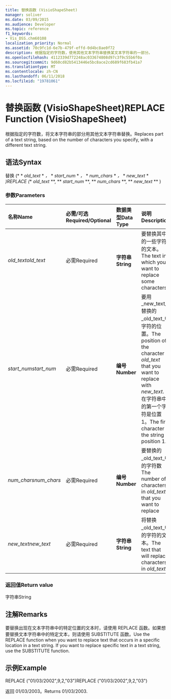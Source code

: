 ```yaml
---
title: 替换函数 (VisioShapeSheet)
manager: soliver
ms.date: 03/09/2015
ms.audience: Developer
ms.topic: reference
f1_keywords:
- Vis_DSS.chm60108
localization_priority: Normal
ms.assetid: 70c9fc1d-6e7b-479f-effd-0d4bc8ae0f72
description: 根据指定的字符数，使用其他文本字符串替换某文本字符串的一部分。
ms.openlocfilehash: 4112339d772248ac033674808d97c3f9c55b6f0a
ms.sourcegitcommit: 9d60cd82b5413446e5bc8ace2cd689f683fb41a7
ms.translationtype: MT
ms.contentlocale: zh-CN
ms.lasthandoff: 06/11/2018
ms.locfileid: "19781061"
---
```

# <a name="replace-function-visioshapesheet"></a><span data-ttu-id="897c4-103">替换函数 (VisioShapeSheet)</span><span class="sxs-lookup"><span data-stu-id="897c4-103">REPLACE Function (VisioShapeSheet)</span></span>

<span data-ttu-id="897c4-104">根据指定的字符数，将文本字符串的部分用其他文本字符串替换。</span><span class="sxs-lookup"><span data-stu-id="897c4-104">Replaces part of a text string, based on the number of characters you specify, with a different text string.</span></span>
  
## <a name="syntax"></a><span data-ttu-id="897c4-105">语法</span><span class="sxs-lookup"><span data-stu-id="897c4-105">Syntax</span></span>

<span data-ttu-id="897c4-106">替换 (* * *old_text* * *，* * *start_num* * *，* * *num_chars* * *，* * *new_text* * *)</span><span class="sxs-lookup"><span data-stu-id="897c4-106">REPLACE (** *old_text* **, ** *start_num* **, ** *num_chars* **, ** *new_text* ** )</span></span> 
  
### <a name="parameters"></a><span data-ttu-id="897c4-107">参数</span><span class="sxs-lookup"><span data-stu-id="897c4-107">Parameters</span></span>

|<span data-ttu-id="897c4-108">**名称**</span><span class="sxs-lookup"><span data-stu-id="897c4-108">**Name**</span></span>|<span data-ttu-id="897c4-109">**必需/可选**</span><span class="sxs-lookup"><span data-stu-id="897c4-109">**Required/Optional**</span></span>|<span data-ttu-id="897c4-110">**数据类型**</span><span class="sxs-lookup"><span data-stu-id="897c4-110">**Data Type**</span></span>|<span data-ttu-id="897c4-111">**说明**</span><span class="sxs-lookup"><span data-stu-id="897c4-111">**Description**</span></span>|
|:-----|:-----|:-----|:-----|
| <span data-ttu-id="897c4-112">_old_text_</span><span class="sxs-lookup"><span data-stu-id="897c4-112">_old_text_</span></span> <br/> |<span data-ttu-id="897c4-113">必需</span><span class="sxs-lookup"><span data-stu-id="897c4-113">Required</span></span>  <br/> |<span data-ttu-id="897c4-114">**字符串**</span><span class="sxs-lookup"><span data-stu-id="897c4-114">**String**</span></span> <br/> |<span data-ttu-id="897c4-115">要替换其中的一些字符的文本。</span><span class="sxs-lookup"><span data-stu-id="897c4-115">The text in which you want to replace some characters.</span></span>  <br/> |
| <span data-ttu-id="897c4-116">_start_num_</span><span class="sxs-lookup"><span data-stu-id="897c4-116">_start_num_</span></span> <br/> |<span data-ttu-id="897c4-117">必需</span><span class="sxs-lookup"><span data-stu-id="897c4-117">Required</span></span>  <br/> |<span data-ttu-id="897c4-118">**编号**</span><span class="sxs-lookup"><span data-stu-id="897c4-118">**Number**</span></span> <br/> |<span data-ttu-id="897c4-119">要用_new_text_替换的_old_text_中字符的位置。</span><span class="sxs-lookup"><span data-stu-id="897c4-119">The position of the character in  _old_text_ that you want to replace with  _new_text_.</span></span> <span data-ttu-id="897c4-120">在字符串中的第一个字符是位置 1。</span><span class="sxs-lookup"><span data-stu-id="897c4-120">The first character in the string is position 1.</span></span>  <br/> |
| <span data-ttu-id="897c4-121">_num_chars_</span><span class="sxs-lookup"><span data-stu-id="897c4-121">_num_chars_</span></span> <br/> |<span data-ttu-id="897c4-122">必需</span><span class="sxs-lookup"><span data-stu-id="897c4-122">Required</span></span>  <br/> |<span data-ttu-id="897c4-123">**编号**</span><span class="sxs-lookup"><span data-stu-id="897c4-123">**Number**</span></span> <br/> |<span data-ttu-id="897c4-124">要替换的_old_text_中的字符数</span><span class="sxs-lookup"><span data-stu-id="897c4-124">The number of characters in  _old_text_ that you want to replace</span></span>  <br/> |
| <span data-ttu-id="897c4-125">_new_text_</span><span class="sxs-lookup"><span data-stu-id="897c4-125">_new_text_</span></span> <br/> |<span data-ttu-id="897c4-126">必需</span><span class="sxs-lookup"><span data-stu-id="897c4-126">Required</span></span>  <br/> |<span data-ttu-id="897c4-127">**字符串**</span><span class="sxs-lookup"><span data-stu-id="897c4-127">**String**</span></span> <br/> |<span data-ttu-id="897c4-128">将替换_old_text_中的字符的文本。</span><span class="sxs-lookup"><span data-stu-id="897c4-128">The text that will replace characters in  _old_text_.</span></span>  <br/> |
   
### <a name="return-value"></a><span data-ttu-id="897c4-129">返回值</span><span class="sxs-lookup"><span data-stu-id="897c4-129">Return value</span></span>

<span data-ttu-id="897c4-130">字符串</span><span class="sxs-lookup"><span data-stu-id="897c4-130">String</span></span>
  
## <a name="remarks"></a><span data-ttu-id="897c4-131">注解</span><span class="sxs-lookup"><span data-stu-id="897c4-131">Remarks</span></span>

<span data-ttu-id="897c4-p102">要替换出现在文本字符串中的特定位置的文本时，请使用 REPLACE 函数。如果想要替换文本字符串中的特定文本，则请使用 SUBSTITUTE 函数。</span><span class="sxs-lookup"><span data-stu-id="897c4-p102">Use the REPLACE function when you want to replace text that occurs in a specific location in a text string. If you want to replace specific text in a text string, use the SUBSTITUTE function.</span></span>
  
## <a name="example"></a><span data-ttu-id="897c4-134">示例</span><span class="sxs-lookup"><span data-stu-id="897c4-134">Example</span></span>

<span data-ttu-id="897c4-135">REPLACE ("01/03/2002",9,2,"03")</span><span class="sxs-lookup"><span data-stu-id="897c4-135">REPLACE ("01/03/2002",9,2,"03")</span></span> 
  
<span data-ttu-id="897c4-136">返回 01/03/2003。</span><span class="sxs-lookup"><span data-stu-id="897c4-136">Returns 01/03/2003.</span></span> 
  


